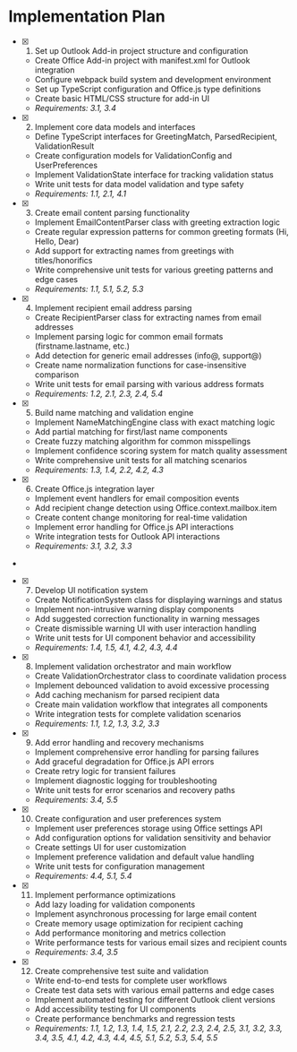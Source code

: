 # Implementation Plan

- [x] 1. Set up Outlook Add-in project structure and configuration





  - Create Office Add-in project with manifest.xml for Outlook integration
  - Configure webpack build system and development environment
  - Set up TypeScript configuration and Office.js type definitions
  - Create basic HTML/CSS structure for add-in UI
  - _Requirements: 3.1, 3.4_

- [x] 2. Implement core data models and interfaces





  - Define TypeScript interfaces for GreetingMatch, ParsedRecipient, ValidationResult
  - Create configuration models for ValidationConfig and UserPreferences
  - Implement ValidationState interface for tracking validation status
  - Write unit tests for data model validation and type safety
  - _Requirements: 1.1, 2.1, 4.1_

- [x] 3. Create email content parsing functionality











  - Implement EmailContentParser class with greeting extraction logic
  - Create regular expression patterns for common greeting formats (Hi, Hello, Dear)
  - Add support for extracting names from greetings with titles/honorifics
  - Write comprehensive unit tests for various greeting patterns and edge cases
  - _Requirements: 1.1, 5.1, 5.2, 5.3_

- [x] 4. Implement recipient email address parsing





  - Create RecipientParser class for extracting names from email addresses
  - Implement parsing logic for common email formats (firstname.lastname, etc.)
  - Add detection for generic email addresses (info@, support@)
  - Create name normalization functions for case-insensitive comparison
  - Write unit tests for email parsing with various address formats
  - _Requirements: 1.2, 2.1, 2.3, 2.4, 5.4_

- [x] 5. Build name matching and validation engine






  - Implement NameMatchingEngine class with exact matching logic
  - Add partial matching for first/last name components
  - Create fuzzy matching algorithm for common misspellings
  - Implement confidence scoring system for match quality assessment
  - Write comprehensive unit tests for all matching scenarios
  - _Requirements: 1.3, 1.4, 2.2, 4.2, 4.3_

- [x] 6. Create Office.js integration layer





  - Implement event handlers for email composition events
  - Add recipient change detection using Office.context.mailbox.item
  - Create content change monitoring for real-time validation
  - Implement error handling for Office.js API interactions
  - Write integration tests for Outlook API interactions
  - _Requirements: 3.1, 3.2, 3.3_
-

- [x] 7. Develop UI notification system




  - Create NotificationSystem class for displaying warnings and status
  - Implement non-intrusive warning display components
  - Add suggested correction functionality in warning messages
  - Create dismissible warning UI with user interaction handling
  - Write unit tests for UI component behavior and accessibility
  - _Requirements: 1.4, 1.5, 4.1, 4.2, 4.3, 4.4_

- [x] 8. Implement validation orchestrator and main workflow





  - Create ValidationOrchestrator class to coordinate validation process
  - Implement debounced validation to avoid excessive processing
  - Add caching mechanism for parsed recipient data
  - Create main validation workflow that integrates all components
  - Write integration tests for complete validation scenarios
  - _Requirements: 1.1, 1.2, 1.3, 3.2, 3.3_

- [x] 9. Add error handling and recovery mechanisms













  - Implement comprehensive error handling for parsing failures
  - Add graceful degradation for Office.js API errors
  - Create retry logic for transient failures
  - Implement diagnostic logging for troubleshooting
  - Write unit tests for error scenarios and recovery paths
  - _Requirements: 3.4, 5.5_

- [x] 10. Create configuration and user preferences system





  - Implement user preferences storage using Office settings API
  - Add configuration options for validation sensitivity and behavior
  - Create settings UI for user customization
  - Implement preference validation and default value handling
  - Write unit tests for configuration management
  - _Requirements: 4.4, 5.1, 5.4_

- [x] 11. Implement performance optimizations





  - Add lazy loading for validation components
  - Implement asynchronous processing for large email content
  - Create memory usage optimization for recipient caching
  - Add performance monitoring and metrics collection
  - Write performance tests for various email sizes and recipient counts
  - _Requirements: 3.4, 3.5_

- [x] 12. Create comprehensive test suite and validation





  - Write end-to-end tests for complete user workflows
  - Create test data sets with various email patterns and edge cases
  - Implement automated testing for different Outlook client versions
  - Add accessibility testing for UI components
  - Create performance benchmarks and regression tests
  - _Requirements: 1.1, 1.2, 1.3, 1.4, 1.5, 2.1, 2.2, 2.3, 2.4, 2.5, 3.1, 3.2, 3.3, 3.4, 3.5, 4.1, 4.2, 4.3, 4.4, 4.5, 5.1, 5.2, 5.3, 5.4, 5.5_